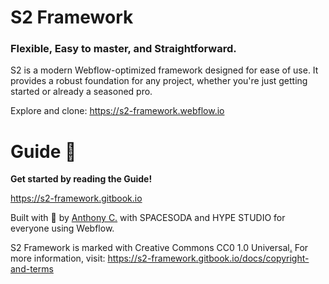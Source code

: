 # S2 Framework

### Flexible, Easy to master, and Straightforward.

S2 is a modern Webflow-optimized framework designed for ease of use. It provides a robust foundation for any project, whether you're just getting started or already a seasoned pro.

Explore and clone: https://s2-framework.webflow.io



# Guide 📗

**Get started by reading the Guide!**

https://s2-framework.gitbook.io




Built with 🤍 by [Anthony C.](https://x.com/anthonycxc) with SPACESODA and HYPE STUDIO for everyone using Webflow.

S2 Framework is marked with Creative Commons CC0 1.0 Universal[.](https://creativecommons.org/publicdomain/zero/1.0) 
For more information, visit: https://s2-framework.gitbook.io/docs/copyright-and-terms